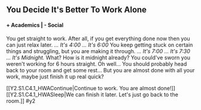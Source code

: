 ## You Decide It's Better To Work Alone
#### + Academics | - Social
You get straight to work. After all, if you get everything done now then you can just relax later.
*... It's 4:00
... It's 6:00*
You keep getting stuck on certain things and struggling, but you are making it through.
*... It's 7:00
... It's 7:30
...
It's Midnight.* 
What? How is it midnight already?
You could've sworn you weren't working for 6 hours straight.
Oh well... You should probably head back to your room and get some rest... But you are almost done with all your work, maybe just finish it up real quick?

[[Y2.S1.C4.1_HWAContinue|Continue to work. You are almost done!]]
[[Y2.S1.C4.1_HWASleep|We can finish it later. Let's just go back to the room.]]
#y2